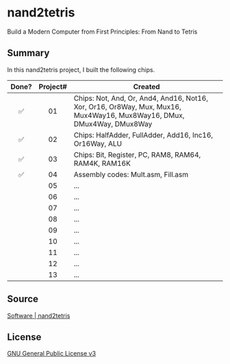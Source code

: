 # nand2tetris

Build a Modern Computer from First Principles: From Nand to Tetris

## Summary

In this nand2tetris project, I built the following chips.

| Done? | Project# | Created |
| :---: | :---: | --- |
| ✅ | 01 | Chips: Not, And, Or, And4, And16, Not16, Xor, Or16, Or8Way, Mux, Mux16, Mux4Way16, Mux8Way16, DMux, DMux4Way, DMux8Way |
| ✅ | 02 | Chips: HalfAdder, FullAdder, Add16, Inc16, Or16Way, ALU |
| ✅ | 03 | Chips: Bit, Register, PC, RAM8, RAM64, RAM4K, RAM16K |
| ✅ | 04 | Assembly codes: Mult.asm, Fill.asm |
|  | 05 | ... |
|  | 06 | ... |
|  | 07 | ... |
|  | 08 | ... |
|  | 09 | ... |
|  | 10 | ... |
|  | 11 | ... |
|  | 12 | ... |
|  | 13 | ... |

## Source

[Software | nand2tetris](https://www.nand2tetris.org/software)

## License
[GNU General Public License v3](LICENSE)
